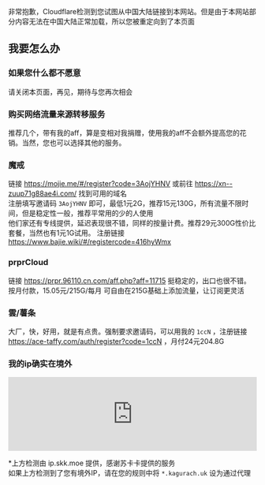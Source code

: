 非常抱歉，Cloudflare检测到您试图从中国大陆链接到本网站。但是由于本网站部分内容无法在中国大陆正常加载，所以您被重定向到了本页面

## 我要怎么办
### 如果您什么都不愿意
请关闭本页面，再见，期待与您再次相会

### 购买网络流量来源转移服务
推荐几个，带有我的aff，算是变相对我捐赠，使用我的aff不会额外提高您的花销。当然，您也可以选择其他的服务。

### 魔戒
链接 https://mojie.me/#/register?code=3AojYHNV 或前往 https://xn--zuup71g88ae4i.com/ 找到可用的域名\
注册填写邀请码 `3AojYHNV` 即可，最低1元2G，推荐15元130G，所有流量不限时间，但是稳定性一般，推荐平常用的少的人使用\
他们家还有专线提供，延迟表现很不错，同样的按量计费。推荐29元300G性价比套餐，当然也有1元1G试用。 注册链接 https://www.bajie.wiki/#/registercode=416hyWmx 

### prprCloud
链接 https://prpr.96110.cn.com/aff.php?aff=11715 挺稳定的，出口也很不错。按月付款，15.05元/215G/每月 可自由在215G基础上添加流量，让订阅更灵活

### 雲/薯条
大厂，快，好用，就是有点贵。强制要求邀请码，可以用我的 `1ccN` ，注册链接 https://ace-taffy.com/auth/register?code=1ccN ，月付24元204.8G

### 我的ip确实在境外

<iframe src="https://ip.skk.moe/simple" style="width: 100%; border: 0"></iframe>

*上方检测由 ip.skk.moe 提供，感谢苏卡卡提供的服务 \
如果上方检测到了您有境外IP，请在您的规则中将 `*.kagurach.uk` 设为通过代理